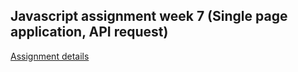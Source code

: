 ## Javascript assignment week 7 (Single page application, API request)

[Assignment details](https://github.com/HackYourFuture/JavaScript3/blob/master/Week1/MAKEME.md)